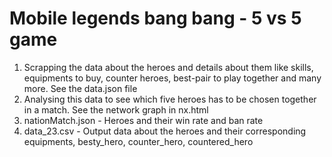 # Mobile legends bang bang - 5 vs 5 game
1. Scrapping the data about the heroes and details about them like skills, equipments to buy, counter heroes, best-pair to play together and many more. See the data.json file
2. Analysing this data to see which five heroes has to be chosen together in a match. See the network graph in nx.html
3. nationMatch.json - Heroes and their win rate and ban rate
4. data_23.csv - Output data about the heroes and their corresponding equipments, besty_hero, counter_hero, countered_hero

